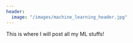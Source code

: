 ```yaml
---
header:
  image: "/images/machine_learning_header.jpg"
---
```


This is where I will post all my ML stuffs!
